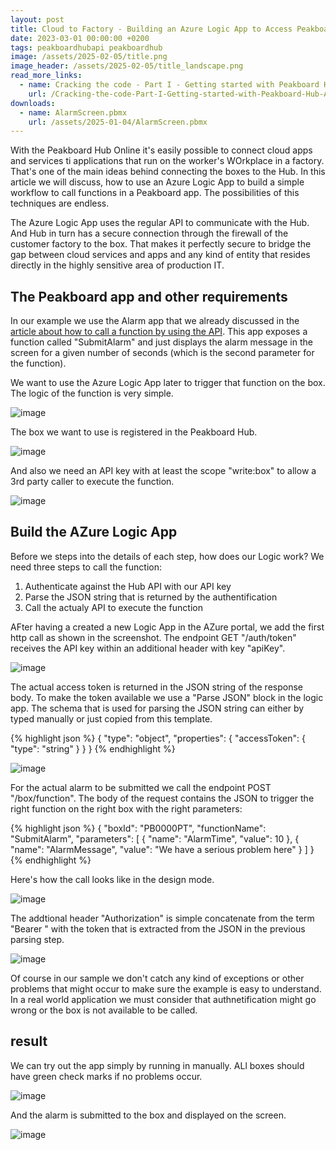 ```yaml
---
layout: post
title: Cloud to Factory - Building an Azure Logic App to Access Peakboard Boxes via the Peakboard Hub
date: 2023-03-01 00:00:00 +0200
tags: peakboardhubapi peakboardhub
image: /assets/2025-02-05/title.png
image_header: /assets/2025-02-05/title_landscape.png
read_more_links:
  - name: Cracking the code - Part I - Getting started with Peakboard Hub API
    url: /Cracking-the-code-Part-I-Getting-started-with-Peakboard-Hub-API.html
downloads:
  - name: AlarmScreen.pbmx
    url: /assets/2025-01-04/AlarmScreen.pbmx 
---
```

With the Peakboard Hub Online it's easily possible to connect cloud apps and services ti applications that run on the worker's WOrkplace in a factory. That's one of the main ideas behind connecting the boxes to the Hub. In this article we will discuss, how to use an Azure Logic App to build a simple workflow to call functions in a Peakboard app. The possibilities of this techniques are endless.

The Azure Logic App uses the regular API to communicate with the Hub. And Hub in turn has a secure connection through the firewall of the customer factory to the box. That makes it perfectly secure to bridge the gap between cloud services and apps and any kind of entity that resides directly in the highly sensitive area of production IT.

## The Peakboard app and other requirements

In our example we use the Alarm app that we already discussed in the [article about how to call a function by using the API](/Cracking-the-code-Part-II-Calling-functions-remotely.html). This app exposes a function called "SubmitAlarm" and just displays the alarm message in the screen for a given number of seconds (which is the second parameter for the function).

We want to use the Azure Logic App later to trigger that function on the box. The logic of the function is very simple.

![image](/assets/2025-02-05/020.png)

The box we want to use is registered in the Peakboard Hub.

![image](/assets/2025-02-05/030.png)

And also we need an API key with at least the scope "write:box" to allow a 3rd party caller to execute the function.

![image](/assets/2025-02-05/040.png)

## Build the AZure Logic App

Before we steps into the details of each step, how does our Logic work? We need three steps to call the function:

1. Authenticate against the Hub API with our API key
2. Parse the JSON string that is returned by the authentification
3. Call the actualy API to execute the function

AFter having a created a new Logic App in the AZure portal, we add the first http call as shown in the screenshot. The endpoint GET "/auth/token" receives the API key within an additional header with key "apiKey".

![image](/assets/2025-02-05/050.png)

The actual access token is returned in the JSON string of the response body. To make the token available we use a "Parse JSON" block in the logic app. The schema that is used for parsing the JSON string can either by typed manually or just copied from this template.

{% highlight json %}
{
    "type": "object",
    "properties": {
        "accessToken": {
            "type": "string"
        }
    }
}
{% endhighlight %}

![image](/assets/2025-02-05/060.png)

For the actual alarm to be submitted we call the endpoint POST "/box/function". The body of the request contains the JSON to trigger the right function on the right box with the right parameters:

{% highlight json %}
{
  "boxId": "PB0000PT",
  "functionName": "SubmitAlarm",
  "parameters": [
    {
      "name": "AlarmTime",
      "value": 10
    },
    {
      "name": "AlarmMessage",
      "value": "We have a serious problem here"
    }
  ]
}
{% endhighlight %}

Here's how the call looks like in the design mode. 

![image](/assets/2025-02-05/070.png)

The addtional header "Authorization" is simple concatenate from the term "Bearer " with the token that is extracted from the JSON in the previous parsing step.

![image](/assets/2025-02-05/080.png)

Of course in our sample we don't catch any kind of exceptions or other problems that might occur to make sure the example is easy to understand. In a real world application we must consider that authnetification might go wrong or the box is not available to be called.

## result

We can try out the app simply by running in manually. ALl boxes should have green check marks if no problems occur.

![image](/assets/2025-02-05/090.png)

And the alarm is submitted to the box and displayed on the screen.

![image](/assets/2025-02-05/100.png)
